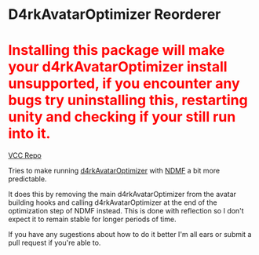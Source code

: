 # D4rkAvatarOptimizer Reorderer

# <span style="color:red">Installing this package will make your d4rkAvatarOptimizer install unsupported, if you encounter any bugs try uninstalling this, restarting unity and checking if your still run into it.</span>

[VCC Repo](https://bigibas123.github.io/VCC/)

Tries to make running [d4rkAvatarOptimizer](https://github.com/d4rkc0d3r/d4rkAvatarOptimizer) with [NDMF](https://github.com/bdunderscore/ndmf.git) a bit more predictable.

It does this by removing the main d4rkAvatarOptimizer from the avatar building hooks and calling d4rkAvatarOptimizer at the end of the optimization step of NDMF instead.
This is done with reflection so I don't expect it to remain stable for longer periods of time.

If you have any sugestions about how to do it better I'm all ears or submit a pull request if you're able to.
